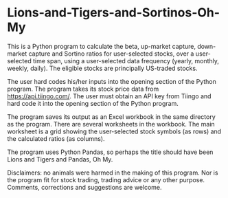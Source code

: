 # Lions-and-Tigers-and-Sortinos-Oh-My

This is a Python program to calculate the beta, up-market capture, down-market capture and Sortino ratios for user-selected stocks, over a user-selected time span, using a user-selected data frequency (yearly, monthly, weekly, daily). The eligible stocks are principally US-traded stocks.

The user hard codes his/her inputs into the opening section of the Python program. The program takes its stock price data from https://api.tiingo.com/. The user must obtain an API key from Tiingo and hard code it into the opening section of the Python program.

The program saves its output as an Excel workbook in the same directory as the program. There are several worksheets in the workbook. The main worksheet is a grid showing the user-selected stock symbols (as rows) and the calculated ratios (as columns).

The program uses Python Pandas, so perhaps the title should have been Lions and Tigers and Pandas, Oh My. 

Disclaimers: no animals were harmed in the making of this program. Nor is the program fit for stock trading, trading advice or any other purpose. Comments, corrections and suggestions are welcome.

